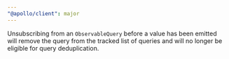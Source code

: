 ```yaml
---
"@apollo/client": major
---
```


Unsubscribing from an `ObservableQuery` before a value has been emitted will remove the query from the tracked list of queries and will no longer be eligible for query deduplication.
